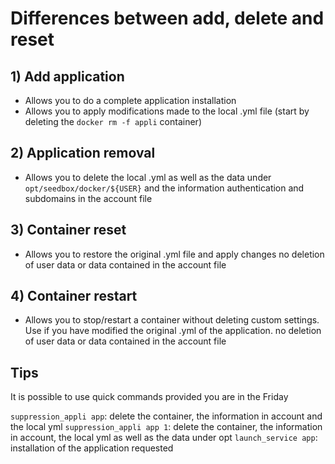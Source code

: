 # Differences between add, delete and reset

## 1) Add application

- Allows you to do a complete application installation
- Allows you to apply modifications made to the local .yml file (start by deleting the `docker rm -f appli` container)

## 2) Application removal

- Allows you to delete the local .yml as well as the data under `opt/seedbox/docker/${USER}` and the information
authentication and subdomains in the account file

## 3) Container reset

- Allows you to restore the original .yml file and apply changes
no deletion of user data or data contained in the account file

## 4) Container restart

- Allows you to stop/restart a container without deleting custom settings. Use if you have modified the original .yml of the application.
no deletion of user data or data contained in the account file

## Tips

It is possible to use quick commands provided you are in the Friday

``suppression_appli app``: delete the container, the information in account and the local yml
``suppression_appli app 1``: delete the container, the information in account, the local yml as well as the data under opt
``launch_service app``: installation of the application requested